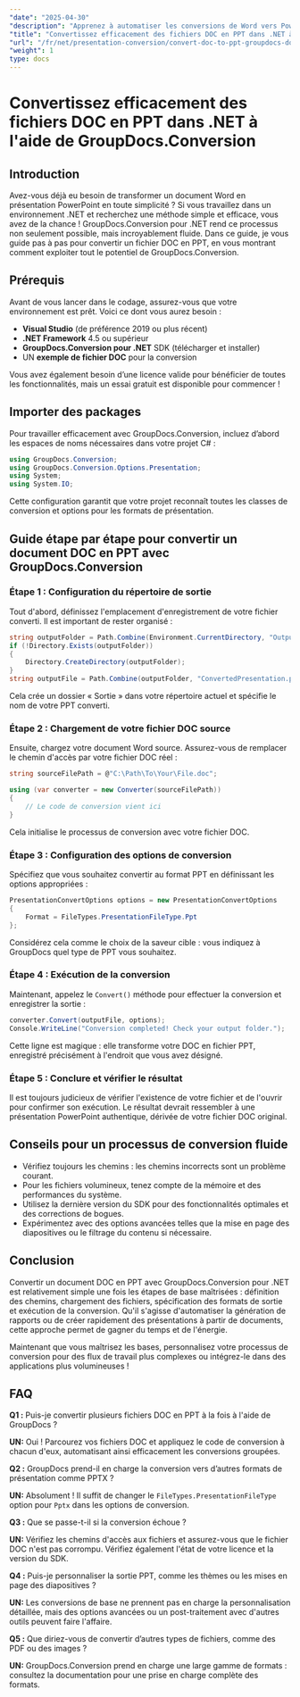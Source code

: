 ```yaml
---
"date": "2025-04-30"
"description": "Apprenez à automatiser les conversions de Word vers PowerPoint avec GroupDocs.Conversion pour .NET. Simplifiez vos flux de travail documentaire grâce à ce guide détaillé."
"title": "Convertissez efficacement des fichiers DOC en PPT dans .NET à l'aide de GroupDocs.Conversion - Un guide complet"
"url": "/fr/net/presentation-conversion/convert-doc-to-ppt-groupdocs-dotnet/"
"weight": 1
type: docs
---
```

# Convertissez efficacement des fichiers DOC en PPT dans .NET à l'aide de GroupDocs.Conversion

## Introduction

Avez-vous déjà eu besoin de transformer un document Word en présentation PowerPoint en toute simplicité ? Si vous travaillez dans un environnement .NET et recherchez une méthode simple et efficace, vous avez de la chance ! GroupDocs.Conversion pour .NET rend ce processus non seulement possible, mais incroyablement fluide. Dans ce guide, je vous guide pas à pas pour convertir un fichier DOC en PPT, en vous montrant comment exploiter tout le potentiel de GroupDocs.Conversion.


## Prérequis

Avant de vous lancer dans le codage, assurez-vous que votre environnement est prêt. Voici ce dont vous aurez besoin :

- **Visual Studio** (de préférence 2019 ou plus récent)
- **.NET Framework** 4.5 ou supérieur
- **GroupDocs.Conversion pour .NET** SDK (télécharger et installer)
- UN **exemple de fichier DOC** pour la conversion

Vous avez également besoin d’une licence valide pour bénéficier de toutes les fonctionnalités, mais un essai gratuit est disponible pour commencer !


## Importer des packages

Pour travailler efficacement avec GroupDocs.Conversion, incluez d’abord les espaces de noms nécessaires dans votre projet C# :

```csharp
using GroupDocs.Conversion;
using GroupDocs.Conversion.Options.Presentation;
using System;
using System.IO;
```

Cette configuration garantit que votre projet reconnaît toutes les classes de conversion et options pour les formats de présentation.


## Guide étape par étape pour convertir un document DOC en PPT avec GroupDocs.Conversion

### Étape 1 : Configuration du répertoire de sortie

Tout d'abord, définissez l'emplacement d'enregistrement de votre fichier converti. Il est important de rester organisé :

```csharp
string outputFolder = Path.Combine(Environment.CurrentDirectory, "Output");
if (!Directory.Exists(outputFolder))
{
    Directory.CreateDirectory(outputFolder);
}
string outputFile = Path.Combine(outputFolder, "ConvertedPresentation.ppt");
```

Cela crée un dossier « Sortie » dans votre répertoire actuel et spécifie le nom de votre PPT converti.


### Étape 2 : Chargement de votre fichier DOC source

Ensuite, chargez votre document Word source. Assurez-vous de remplacer le chemin d'accès par votre fichier DOC réel :

```csharp
string sourceFilePath = @"C:\Path\To\Your\File.doc";

using (var converter = new Converter(sourceFilePath))
{
    // Le code de conversion vient ici
}
```

Cela initialise le processus de conversion avec votre fichier DOC.


### Étape 3 : Configuration des options de conversion

Spécifiez que vous souhaitez convertir au format PPT en définissant les options appropriées :

```csharp
PresentationConvertOptions options = new PresentationConvertOptions
{
    Format = FileTypes.PresentationFileType.Ppt
};
```

Considérez cela comme le choix de la saveur cible : vous indiquez à GroupDocs quel type de PPT vous souhaitez.


### Étape 4 : Exécution de la conversion

Maintenant, appelez le `Convert()` méthode pour effectuer la conversion et enregistrer la sortie :

```csharp
converter.Convert(outputFile, options);
Console.WriteLine("Conversion completed! Check your output folder.");
```

Cette ligne est magique : elle transforme votre DOC en fichier PPT, enregistré précisément à l'endroit que vous avez désigné.


### Étape 5 : Conclure et vérifier le résultat

Il est toujours judicieux de vérifier l'existence de votre fichier et de l'ouvrir pour confirmer son exécution. Le résultat devrait ressembler à une présentation PowerPoint authentique, dérivée de votre fichier DOC original.


## Conseils pour un processus de conversion fluide

- Vérifiez toujours les chemins : les chemins incorrects sont un problème courant.
- Pour les fichiers volumineux, tenez compte de la mémoire et des performances du système.
- Utilisez la dernière version du SDK pour des fonctionnalités optimales et des corrections de bogues.
- Expérimentez avec des options avancées telles que la mise en page des diapositives ou le filtrage du contenu si nécessaire.


## Conclusion

Convertir un document DOC en PPT avec GroupDocs.Conversion pour .NET est relativement simple une fois les étapes de base maîtrisées : définition des chemins, chargement des fichiers, spécification des formats de sortie et exécution de la conversion. Qu'il s'agisse d'automatiser la génération de rapports ou de créer rapidement des présentations à partir de documents, cette approche permet de gagner du temps et de l'énergie.

Maintenant que vous maîtrisez les bases, personnalisez votre processus de conversion pour des flux de travail plus complexes ou intégrez-le dans des applications plus volumineuses !


## FAQ

**Q1 :** Puis-je convertir plusieurs fichiers DOC en PPT à la fois à l'aide de GroupDocs ?  

**UN:** Oui ! Parcourez vos fichiers DOC et appliquez le code de conversion à chacun d'eux, automatisant ainsi efficacement les conversions groupées.

**Q2 :** GroupDocs prend-il en charge la conversion vers d’autres formats de présentation comme PPTX ?  

**UN:** Absolument ! Il suffit de changer le `FileTypes.PresentationFileType` option pour `Pptx` dans les options de conversion.

**Q3 :** Que se passe-t-il si la conversion échoue ?  

**UN:** Vérifiez les chemins d'accès aux fichiers et assurez-vous que le fichier DOC n'est pas corrompu. Vérifiez également l'état de votre licence et la version du SDK.

**Q4 :** Puis-je personnaliser la sortie PPT, comme les thèmes ou les mises en page des diapositives ?  

**UN:** Les conversions de base ne prennent pas en charge la personnalisation détaillée, mais des options avancées ou un post-traitement avec d'autres outils peuvent faire l'affaire.

**Q5 :** Que diriez-vous de convertir d’autres types de fichiers, comme des PDF ou des images ?  

**UN:** GroupDocs.Conversion prend en charge une large gamme de formats : consultez la documentation pour une prise en charge complète des formats.